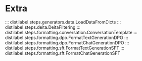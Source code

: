 # Extra

::: distilabel.steps.generators.data.LoadDataFromDicts
::: distilabel.steps.deita.DeitaFiltering
::: distilabel.steps.formatting.conversation.ConversationTemplate
::: distilabel.steps.formatting.dpo.FormatTextGenerationDPO
::: distilabel.steps.formatting.dpo.FormatChatGenerationDPO
::: distilabel.steps.formatting.sft.FormatTextGenerationSFT
::: distilabel.steps.formatting.sft.FormatChatGenerationSFT
